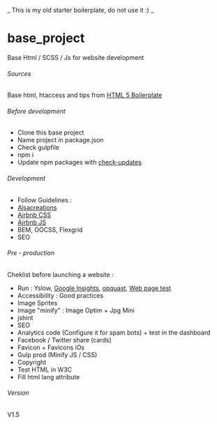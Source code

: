 _ This is my old starter boilerplate, do not use it :) _

# base_project
Base Html / SCSS / Js for website development

###### Sources
Base html, htaccess and tips from [HTML 5 Boilerplate](https://html5boilerplate.com/)

###### Before development
- Clone this base project
- Name project in package.json
- Check gulpfile
- npm i
- Update npm packages with [check-updates](https://www.npmjs.com/package/npm-check-updates)

###### Development
- Follow Guidelines :
- [Alsacreations](https://github.com/alsacreations/guidelines)
- [Airbnb CSS](https://github.com/airbnb/css)
- [Airbnb JS](https://github.com/airbnb/javascript)
- BEM, OOCSS, Flexgrid
- SEO

###### Pre - production
Cheklist before launching a website :

- Run : Yslow, [Google Insights](https://search.google.com/search-console/mobile-friendly), [opquast](http://opquast.com/fr/), [Web page test](https://www.webpagetest.org/)
- Accessibility : Good practices
- Image Sprites
- Image "minify" : Image Optim + Jpg Mini
- jshint
- SEO
- Analytics code (Configure it for spam bots) + test in the dashboard
- Facebook / Twitter share (cards)
- Favicon + Favicons iOs
- Gulp prod (Minify JS / CSS)
- Copyright
- Test HTML in W3C
- Fill html lang attribute

###### Version
V1.5
